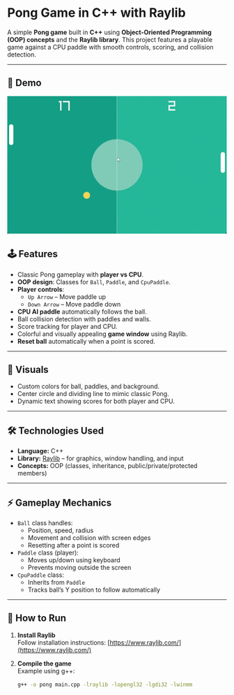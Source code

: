 # Pong Game in C++ with Raylib

A simple **Pong game** built in **C++** using **Object-Oriented Programming (OOP) concepts** and the **Raylib library**. This project features a playable game against a CPU paddle with smooth controls, scoring, and collision detection.

---

## 🎥 Demo

![Game Demo](demo_game.gif)

## 🕹️ Features

- Classic Pong gameplay with **player vs CPU**.
- **OOP design**: Classes for `Ball`, `Paddle`, and `CpuPaddle`.
- **Player controls**:
  - `Up Arrow` – Move paddle up
  - `Down Arrow` – Move paddle down
- **CPU AI paddle** automatically follows the ball.
- Ball collision detection with paddles and walls.
- Score tracking for player and CPU.
- Colorful and visually appealing **game window** using Raylib.
- **Reset ball** automatically when a point is scored.

---

## 🎨 Visuals

- Custom colors for ball, paddles, and background.
- Center circle and dividing line to mimic classic Pong.
- Dynamic text showing scores for both player and CPU.

---

## 🛠️ Technologies Used

- **Language:** C++
- **Library:** [Raylib](https://www.raylib.com/) – for graphics, window handling, and input
- **Concepts:** OOP (classes, inheritance, public/private/protected members)

---

## ⚡ Gameplay Mechanics

- `Ball` class handles:
  - Position, speed, radius
  - Movement and collision with screen edges
  - Resetting after a point is scored
- `Paddle` class (player):
  - Moves up/down using keyboard
  - Prevents moving outside the screen
- `CpuPaddle` class:
  - Inherits from `Paddle`
  - Tracks ball’s Y position to follow automatically

---

## 🚀 How to Run

1. **Install Raylib**  
   Follow installation instructions: [https://www.raylib.com/](https://www.raylib.com/)  

2. **Compile the game**  
   Example using g++:
   ```bash
   g++ -o pong main.cpp -lraylib -lopengl32 -lgdi32 -lwinmm
